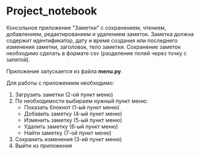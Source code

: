 # Project_notebook
Консольное приложение "Заметки" с сохранением, чтением, добавлением, редактированием и удалением заметок.
Заметка должна содержит идентификатор, дату и время создания или последнего изменения заметки, заголовок, тело заметки.
Сохранение заметок необходимо сделать в формате csv (разделение полей через точку с запятой). 

Приложение запускается из файла **menu.py**.

Для работы с приложением необходимо:
1. Загрузить заметки (2-ой пункт меню)
2. По необходимости выбираем нужный пункт меню:
     * Показать блокнот (1-ый пункт меню)
     * Добавить заметку (4-ый пункт меню)
     * Изменить заметку (5-ый пункт меню)
     * Удалить заметку (6-ый пункт меню)
     * Найти заметку (7-ой пункт меню)
3. Сохранить изменения (3-ий пункт меню)
4. Выйти из приложения
